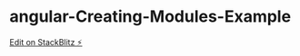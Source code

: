 # angular-Creating-Modules-Example

[Edit on StackBlitz ⚡️](https://stackblitz.com/edit/angular-ekawdf)